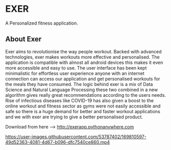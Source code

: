 # EXER

A Personalized fitness application.

## About Exer

Exer aims to revolutionise the way people workout. Backed with advanced
technologies, exer makes workouts more effective and personalised. The
application is compatible with almost all android devices this makes it even
more accessible and easy to use. The user interface has been kept
minimalistic for effortless user experience anyone with an internet
connection can access our application and get personalised workouts for the
meals they have consumed. The logic behind exer is a mix of Data Science
and Natural Language Processing these two combined in a new algorithm
gives really great recommendations according to the users needs.
Rise of infectious diseases like COVID-19 has also given a boost to the
online workout and fitness sector as gyms were not easily accessible and safe
so there is a huge demand for better and faster workout applications and we
with exer are trying to give a better personalised product.


Download from here --> http://exerapp.pythonanywhere.com


https://user-images.githubusercontent.com/53787402/169810597-49d52363-4081-4d67-b096-dfc7540ce860.mp4

